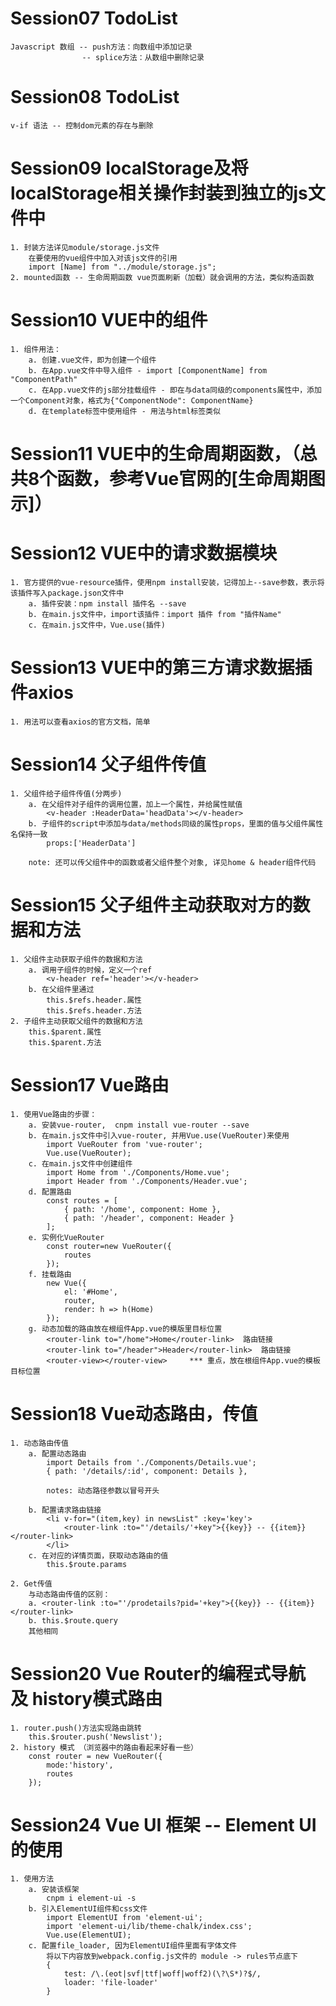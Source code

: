 # Session07 TodoList
    Javascript 数组 -- push方法：向数组中添加记录
                    -- splice方法：从数组中删除记录


# Session08 TodoList
    v-if 语法 -- 控制dom元素的存在与删除

# Session09 localStorage及将localStorage相关操作封装到独立的js文件中
    1. 封装方法详见module/storage.js文件
        在要使用的vue组件中加入对该js文件的引用
        import [Name] from "../module/storage.js";
    2. mounted函数 -- 生命周期函数 vue页面刷新（加载）就会调用的方法，类似构造函数


# Session10 VUE中的组件
    1. 组件用法：
        a. 创建.vue文件，即为创建一个组件
        b. 在App.vue文件中导入组件 - import [ComponentName] from "ComponentPath"
        c. 在App.vue文件的js部分挂载组件 - 即在与data同级的components属性中，添加一个Component对象，格式为{"ComponentNode": ComponentName}
        d. 在template标签中使用组件 - 用法与html标签类似

# Session11 VUE中的生命周期函数，（总共8个函数，参考Vue官网的[生命周期图示]）
    

# Session12 VUE中的请求数据模块
    1. 官方提供的vue-resource插件，使用npm install安装，记得加上--save参数，表示将该插件写入package.json文件中
        a. 插件安装：npm install 插件名 --save
        b. 在main.js文件中，import该插件：import 插件 from "插件Name"
        c. 在main.js文件中，Vue.use(插件)

# Session13 VUE中的第三方请求数据插件axios
    1. 用法可以查看axios的官方文档，简单

# Session14 父子组件传值
    1. 父组件给子组件传值(分两步)
        a. 在父组件对子组件的调用位置，加上一个属性，并给属性赋值
            <v-header :HeaderData='headData'></v-header>
        b. 子组件的script中添加与data/methods同级的属性props，里面的值与父组件属性名保持一致
            props:['HeaderData']
        
        note: 还可以传父组件中的函数或者父组件整个对象, 详见home & header组件代码

# Session15 父子组件主动获取对方的数据和方法
    1. 父组件主动获取子组件的数据和方法
        a. 调用子组件的时候，定义一个ref
            <v-header ref='header'></v-header>
        b. 在父组件里通过
            this.$refs.header.属性
            this.$refs.header.方法
    2. 子组件主动获取父组件的数据和方法
        this.$parent.属性
        this.$parent.方法

# Session17 Vue路由
    1. 使用Vue路由的步骤：
        a. 安装vue-router,  cnpm install vue-router --save
        b. 在main.js文件中引入vue-router, 并用Vue.use(VueRouter)来使用
            import VueRouter from 'vue-router';
            Vue.use(VueRouter);
        c. 在main.js文件中创建组件
            import Home from './Components/Home.vue';
            import Header from './Components/Header.vue';
        d. 配置路由
            const routes = [
                { path: '/home', component: Home },
                { path: '/header', component: Header }
            ];
        e. 实例化VueRouter
            const router=new VueRouter({
                routes
            });
        f. 挂载路由
            new Vue({
                el: '#Home',
                router,
                render: h => h(Home)
            });
        g. 动态加载的路由放在根组件App.vue的模版里目标位置
            <router-link to="/home">Home</router-link>  路由链接
            <router-link to="/header">Header</router-link>  路由链接
            <router-view></router-view>     *** 重点，放在根组件App.vue的模板目标位置


# Session18 Vue动态路由，传值
    1. 动态路由传值
        a. 配置动态路由
            import Details from './Components/Details.vue';
            { path: '/details/:id', component: Details },

            notes: 动态路径参数以冒号开头

        b. 配置请求路由链接
            <li v-for="(item,key) in newsList" :key='key'>
                <router-link :to="'/details/'+key">{{key}} -- {{item}}</router-link>
            </li>
        c. 在对应的详情页面，获取动态路由的值
            this.$route.params

    2. Get传值
        与动态路由传值的区别：
        a. <router-link :to="'/prodetails?pid='+key">{{key}} -- {{item}}</router-link>
        b. this.$route.query
        其他相同

# Session20 Vue Router的编程式导航 及 history模式路由
    1. router.push()方法实现路由跳转
        this.$router.push('Newslist');
    2. history 模式 （浏览器中的路由看起来好看一些）
        const router = new VueRouter({
            mode:'history',
            routes
        });

# Session24 Vue UI 框架 -- Element UI的使用
    1. 使用方法
        a. 安装该框架
            cnpm i element-ui -s
        b. 引入ElementUI组件和css文件
            import ElementUI from 'element-ui';
            import 'element-ui/lib/theme-chalk/index.css';
            Vue.use(ElementUI);
        c. 配置file_loader, 因为ElementUI组件里面有字体文件
            将以下内容放到webpack.config.js文件的 module -> rules节点底下
            {
                test: /\.(eot|svf|ttf|woff|woff2)(\?\S*)?$/,
                loader: 'file-loader'
            }